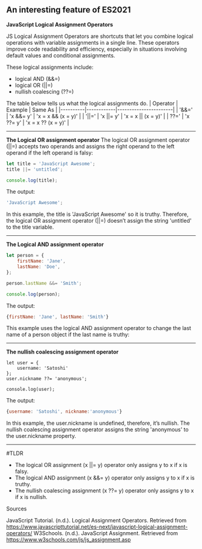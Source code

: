 ## An interesting feature of ES2021

<strong>JavaScript Logical Assignment Operators</strong>

JS Logical Assignment Operators are shortcuts that let you combine logical operations with variable assignments in a single line. These operators improve code readability and efficiency, especially in situations involving default values and conditional assignments.

These logical assignments include: 
* logical AND (&&=)
* logical OR (||=)
* nullish coalescing (??=)

The table below tells us what the logical assignments do.
| Operator | Example    | Same As               |
|----------|------------|-----------------------|
| '&&=' | 'x &&= y'  | 'x = x && (x = y)'   |
| '||=' | 'x ||= y'  | 'x = x || (x = y)'   |
| ??='  | 'x ??= y'  | 'x = x ?? (x = y)'   |


----------------------------

<strong>The Logical OR assignment operator</strong>
The logical OR assignment operator (||=) accepts two operands and assigns the right operand to the left operand if the left operand is falsy:

```javascript
let title = 'JavaScript Awesome';
title ||= 'untitled';

console.log(title);
```

The output:

```javascript
'JavaScript Awesome';
```

In this example, the title is 'JavaScript Awesome' so it is truthy. Therefore, the logical OR assignment operator (||=) doesn’t assign the string 'untitled' to the title variable.

----------------------------

<strong>The Logical AND assignment operator</strong>

```javascript
let person = {
    firstName: 'Jane',
    lastName: 'Doe',
};

person.lastName &&= 'Smith';

console.log(person);
```

The output:

```javascript
{firstName: 'Jane', lastName: 'Smith'}
```

This example uses the logical AND assignment operator to change the last name of a person object if the last name is truthy:

----------------------------

<strong>The nullish coalescing assignment operator</strong>

```
let user = {
    username: 'Satoshi'
};
user.nickname ??= 'anonymous';

console.log(user);
```

The output:

```javascript
{username: 'Satoshi', nickname:'anonymous'}
```

In this example, the user.nickname is undefined, therefore, it’s nullish. The nullish coalescing assignment operator assigns the string 'anonymous' to the user.nickname property.

----------------------------

#TLDR
* The logical OR assignment (x ||= y) operator only assigns y to x if x is falsy.
* The logical AND assignment (x &&= y) operator only assigns y to x if x is truthy.
* The nullish coalescing assignment (x ??= y) operator only assigns y to x if x is nullish.

Sources

JavaScript Tutorial. (n.d.). Logical Assignment Operators. Retrieved from https://www.javascripttutorial.net/es-next/javascript-logical-assignment-operators/
W3Schools. (n.d.). JavaScript Assignment. Retrieved from https://www.w3schools.com/js/js_assignment.asp
